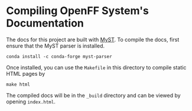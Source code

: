# Compiling OpenFF System's Documentation

The docs for this project are built with [MyST](https://myst-parser.readthedocs.io/en/latest/index.html).
To compile the docs, first ensure that the MyST parser is installed.

```shell
conda install -c conda-forge myst-parser
```

Once installed, you can use the `Makefile` in this directory to compile static HTML pages by

```shell
make html
```

The compiled docs will be in the `_build` directory and can be viewed by opening `index.html`.
